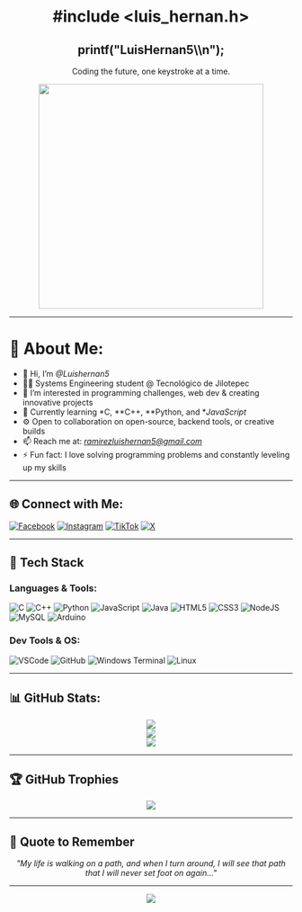 <h1 align="center">#include &lt;luis_hernan.h&gt;</h1>
<h2 align="center">printf("LuisHernan5\\n");</h2>

<p align="center">Coding the future, one keystroke at a time.</p>

<div align="center">
  <img src="https://raw.githubusercontent.com/catppuccin/catppuccin/main/assets/palettes/mocha.png" width="400">
</div>

---

# 💫 About Me:
- 👋 Hi, I’m *@Luishernan5*  
- 👨‍💻 Systems Engineering student @ Tecnológico de Jilotepec  
- 👀 I’m interested in programming challenges, web dev & creating innovative projects  
- 🌱 Currently learning *C, **C++, **Python, and **JavaScript*  
- ⚙️ Open to collaboration on open-source, backend tools, or creative builds  
- 📫 Reach me at: *ramirezluishernan5@gmail.com*  
- ⚡ Fun fact: I love solving programming problems and constantly leveling up my skills  

---

## 🌐 Connect with Me:
[![Facebook](https://img.shields.io/badge/Facebook-%231877F2.svg?logo=Facebook&logoColor=white)](https://www.facebook.com/share/1533BgcA3V/?mibextid=wwXlfr) 
[![Instagram](https://img.shields.io/badge/Instagram-%23E4405F.svg?logo=Instagram&logoColor=white)](https://instagram.com/hernan_ortz) 
[![TikTok](https://img.shields.io/badge/TikTok-%23000000.svg?logo=TikTok&logoColor=white)](https://tiktok.com/@luishernan32) 
[![X](https://img.shields.io/badge/X-black.svg?logo=X&logoColor=white)](https://x.com/Luisramirez5562)

---

## 🧰 Tech Stack

### Languages & Tools:
![C](https://img.shields.io/badge/C-A8B9CC?style=for-the-badge&logo=c&logoColor=white)
![C++](https://img.shields.io/badge/C++-00599C?style=for-the-badge&logo=c%2B%2B&logoColor=white)
![Python](https://img.shields.io/badge/Python-3776AB?style=for-the-badge&logo=python&logoColor=white)
![JavaScript](https://img.shields.io/badge/JavaScript-%23323330.svg?style=for-the-badge&logo=javascript&logoColor=%23F7DF1E)
![Java](https://img.shields.io/badge/Java-%23ED8B00.svg?style=for-the-badge&logo=openjdk&logoColor=white)
![HTML5](https://img.shields.io/badge/HTML5-E34F26?style=for-the-badge&logo=html5&logoColor=white)
![CSS3](https://img.shields.io/badge/CSS3-1572B6?style=for-the-badge&logo=css3&logoColor=white)
![NodeJS](https://img.shields.io/badge/Node.js-6DA55F?style=for-the-badge&logo=node.js&logoColor=white)
![MySQL](https://img.shields.io/badge/MySQL-4479A1?style=for-the-badge&logo=mysql&logoColor=white)
![Arduino](https://img.shields.io/badge/Arduino-00979D?style=for-the-badge&logo=arduino&logoColor=white)

### Dev Tools & OS:
![VSCode](https://img.shields.io/badge/VSCode-007ACC?style=for-the-badge&logo=visual-studio-code&logoColor=white)
![GitHub](https://img.shields.io/badge/GitHub-121011?style=for-the-badge&logo=github&logoColor=white)
![Windows Terminal](https://img.shields.io/badge/Windows_Terminal-4D4D4D?style=for-the-badge&logo=windows-terminal&logoColor=white)
![Linux](https://img.shields.io/badge/Linux-FCC624?style=for-the-badge&logo=linux&logoColor=black)

---

## 📊 GitHub Stats:

<div align="center">
  <img src="https://github-readme-stats.vercel.app/api?username=Luishernan5&theme=tokyonight&hide_border=false&include_all_commits=true&count_private=true" />
  <br/>
  <img src="https://github-readme-streak-stats.herokuapp.com/?user=Luishernan5&theme=tokyonight&hide_border=false" />
  <br/>
  <img src="https://github-readme-stats.vercel.app/api/top-langs/?username=Luishernan5&layout=compact&theme=tokyonight&hide_border=false" />
</div>

---

## 🏆 GitHub Trophies
<div align="center">
  <img src="https://github-profile-trophy.vercel.app/?username=Luishernan5&theme=radical&no-frame=false&no-bg=true&margin-w=4"/>
</div>

---

## 🧠 Quote to Remember

<p align="center"><i>"My life is walking on a path, and when I turn around, I will see that path that I will never set foot on again..."</i></p>

---

<div align="center">
  <img src="https://raw.githubusercontent.com/catppuccin/catppuccin/main/assets/footers/gray0_ctp_on_line.svg?sanitize=true">
</div>
